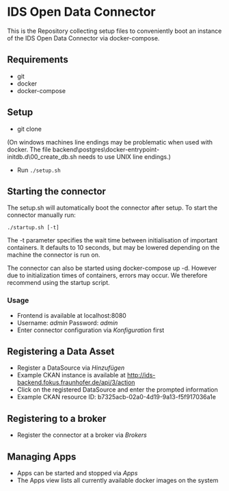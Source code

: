 # IDS Open Data Connector

This is the Repository collecting setup files to conveniently boot an instance of the IDS Open Data Connector via docker-compose.

## Requirements
* git
* docker
* docker-compose

## Setup
* git clone

(On windows machines line endings may be problematic when used with docker. The file backend\postgres\docker-entrypoint-initdb.d\00_create_db.sh needs to use UNIX line endings.)

* Run ```./setup.sh```

## Starting the connector

The setup.sh will automatically boot the connector after setup.
To start the connector manually run:

```./startup.sh [-t]``` 

The -t parameter specifies the wait time between initialisation of important containers. It defaults to 10 seconds, but may be lowered depending on the machine the connector is run on.

The connector can also be started using docker-compose up -d. However due to initialization times of containers, errors may occur. We therefore recommend using the startup script.


### Usage
* Frontend is available at localhost:8080
* Username: *admin* Password: *admin*
* Enter connector configuration via *Konfiguration* first

## Registering a Data Asset
* Register a DataSource via *Hinzufügen*
* Example CKAN instance is available at http://ids-backend.fokus.fraunhofer.de/api/3/action
* Click on the registered DataSource and enter the prompted information
* Example CKAN resource ID: b7325acb-02a0-4d19-9a13-f5f917036a1e

## Registering to a broker
* Register the connector at a broker via *Brokers*

## Managing Apps
* Apps can be started and stopped via *Apps*
* The Apps view lists all currently available docker images on the system
